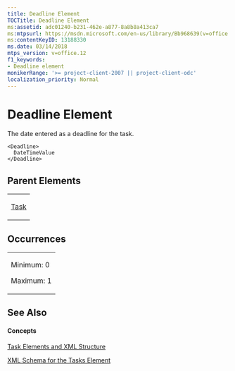```yaml
---
title: Deadline Element
TOCTitle: Deadline Element
ms:assetid: adc01240-b231-462e-a877-8a8b8a413ca7
ms:mtpsurl: https://msdn.microsoft.com/en-us/library/Bb968639(v=office.12)
ms:contentKeyID: 13188330
ms.date: 03/14/2018
mtps_version: v=office.12
f1_keywords:
- Deadline element
monikerRange: '>= project-client-2007 || project-client-odc'
localization_priority: Normal
---
```


# Deadline Element




The date entered as a deadline for the task.

    <Deadline>
      DateTimeValue
    </Deadline>

## Parent Elements

<table>
<colgroup>
<col style="width: 100%" />
</colgroup>
<tbody>
<tr class="odd">
<td><p><a href="task-element.md">Task</a></p></td>
</tr>
</tbody>
</table>

## Occurrences

<table>
<colgroup>
<col style="width: 100%" />
</colgroup>
<tbody>
<tr class="odd">
<td><p>Minimum: 0</p>
<p>Maximum: 1</p></td>
</tr>
</tbody>
</table>

## See Also

#### Concepts

[Task Elements and XML Structure](task-elements-and-xml-structure.md)

[XML Schema for the Tasks Element](xml-schema-for-the-tasks-element.md)

